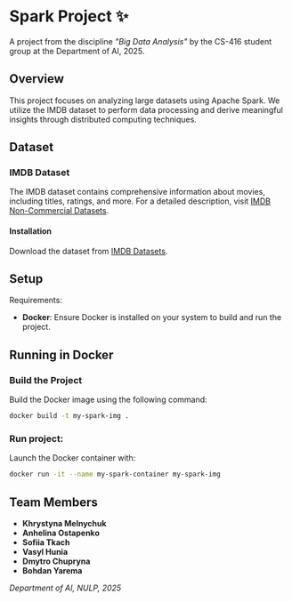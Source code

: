 # Spark Project ✨

A project from the discipline *"Big Data Analysis"* by the CS-416 student group at the Department of AI, 2025.

## Overview

This project focuses on analyzing large datasets using Apache Spark. We utilize the IMDB dataset to perform data processing and derive meaningful insights through distributed computing techniques.

## Dataset

### IMDB Dataset

The IMDB dataset contains comprehensive information about movies, including titles, ratings, and more. For a detailed description, visit [IMDB Non-Commercial Datasets](https://developer.imdb.com/non-commercial-datasets/).

#### Installation

Download the dataset from [IMDB Datasets](https://datasets.imdbws.com/).

## Setup

Requirements:

- **Docker**: Ensure Docker is installed on your system to build and run the project.


## Running in Docker

### Build the Project
Build the Docker image using the following command:

```bash
docker build -t my-spark-img .
```

### Run project:
Launch the Docker container with:
```bash
docker run -it --name my-spark-container my-spark-img
```

## Team Members

- **Khrystyna Melnychuk**
- **Anhelina Ostapenko**
- **Sofiia Tkach**
- **Vasyl Hunia**
- **Dmytro Chupryna**
- **Bohdan Yarema**

*Department of AI, NULP, 2025*